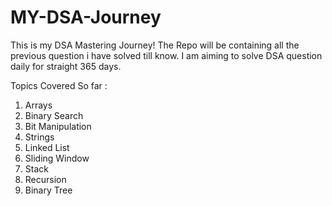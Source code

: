# MY-DSA-Journey
This is my DSA Mastering Journey! The Repo will be containing all the previous question i have solved till know. I am aiming to solve DSA question daily for straight 365 days.

Topics Covered So far :

1. Arrays
2. Binary Search
3. Bit Manipulation
4. Strings
5. Linked List
6. Sliding Window
7. Stack
8. Recursion
9. Binary Tree
